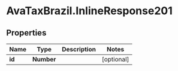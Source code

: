 # AvaTaxBrazil.InlineResponse201

## Properties
Name | Type | Description | Notes
------------ | ------------- | ------------- | -------------
**id** | **Number** |  | [optional] 


